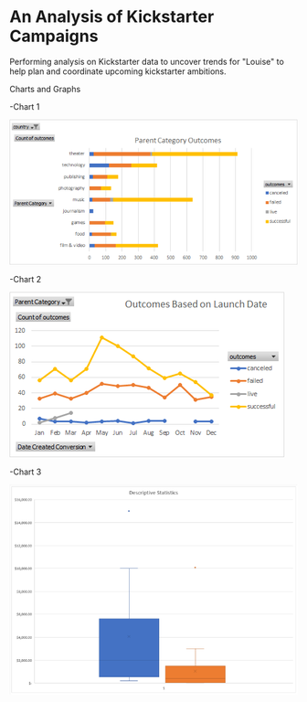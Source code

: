 # An Analysis of Kickstarter Campaigns

Performing analysis on Kickstarter data to uncover trends for "Louise" to help plan and coordinate upcoming kickstarter ambitions.

Charts and Graphs

-Chart 1

![Parent Category Outcome Chart](Parent%20Category%20Outcomes%20Chart.png)

-Chart 2

![Outcomes Based on Launch Date](Outcomes%20Based%20on%20Launch%20Date.png)

-Chart 3

![Descriptive Statistics](Descriptive%20Statistics.PNG)
